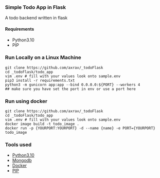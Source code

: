 ### Simple Todo App in Flask
A todo backend written in flask
#### Requirements
- Python3.10
- PIP


### Run Locally on a Linux Machine
```console
git clone https://github.com/axrav/_todoFlask
cd _todoFlask/todo_app
vim .env # fill with your values look onto sample.env
pip3 install -r requirements.txt
python3 -m gunicorn app:app --bind 0.0.0.0:${PORT} --workers 4 
## make sure you have set the port in env or use a port here
```

### Run using docker
```console
git clone https://github.com/axrav/_todoFlask
cd _todoFlask/todo_app
vim .env # fill with your values look onto sample.env
docker image build -t todo_image .
docker run -p {YOURPORT:YOURPORT} -d --name {name} -e PORT={YOURPORT} todo_image
```

### Tools used
- [Python3.10](https://www.python.org/downloads/release/python-3100/)
- [Mongodb](https://www.mongodb.com/)
- [Docker](https://www.docker.com/)
- [PIP](https://pypi.org/project/pip/)
